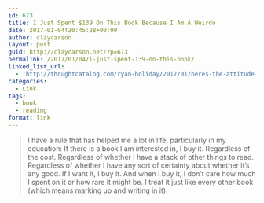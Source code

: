 ```yaml
---
id: 673
title: I Just Spent $139 On This Book Because I Am A Weirdo
date: 2017-01-04T20:45:28+00:00
author: claycarson
layout: post
guid: http://claycarson.net/?p=673
permalink: /2017/01/04/i-just-spent-139-on-this-book/
linked_list_url:
  - 'http://thoughtcatalog.com/ryan-holiday/2017/01/heres-the-attitude-that-successful-people-have-when-it-comes-to-books/?utm_content=buffer57cf9&utm_medium=social&utm_source=twitter.com&utm_campaign=buffer'
categories:
  - Link
tags:
  - book
  - reading
format: link
---
```

> I have a rule that has helped me a lot in life, particularly in my education: If there is a book I am interested in, I buy it. Regardless of the cost. Regardless of whether I have a stack of other things to read. Regardless of whether I have any sort of certainty about whether it’s any good. If I want it, I buy it. And when I buy it, I don’t care how much I spent on it or how rare it might be. I treat it just like every other book (which means marking up and writing in it).